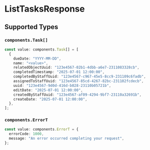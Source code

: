 # ListTasksResponse


## Supported Types

### `components.Task[]`

```typescript
const value: components.Task[] = [
  {
    dueDate: "YYYY-MM-DD",
    name: "<value>",
    relatedObjectUuid: "123e4567-02b1-4dbb-a6e7-2311083328cb",
    completedTimestamp: "2025-07-01 12:00:00",
    completedByStaffUuid: "123e4567-c967-45e5-8cc9-231109c6fadb",
    assignedToStaffUuid: "123e4567-85cd-4267-82bc-231102fcdecb",
    uuid: "123e4567-9d0d-416d-b028-23110b05721b",
    editDate: "2025-07-01 12:00:00",
    createdByStaffUuid: "123e4567-af09-4294-9bf7-23110a32691b",
    createDate: "2025-07-01 12:00:00",
  },
];
```

### `components.ErrorT`

```typescript
const value: components.ErrorT = {
  errorCode: 1000,
  message: "An error occurred completing your request",
};
```

